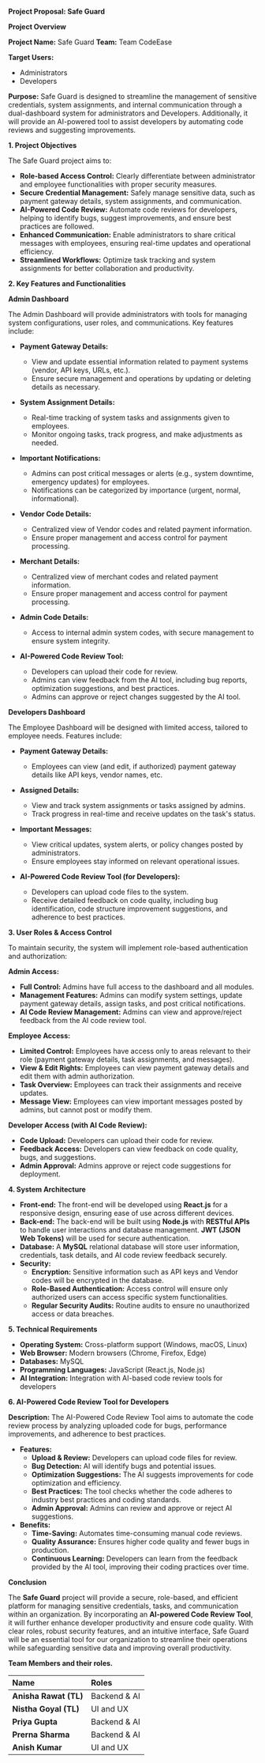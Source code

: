 
**Project Proposal: Safe Guard**

**Project Overview**

**Project Name:** Safe Guard
**Team:** Team CodeEase

**Target Users:**

- Administrators
- Developers

**Purpose:**
Safe Guard is designed to streamline the management of sensitive credentials, system assignments, and internal communication through a dual-dashboard system for administrators and Developers. Additionally, it will provide an AI-powered tool to assist developers by automating code reviews and suggesting improvements.

**1. Project Objectives**

The Safe Guard project aims to:

- **Role-based Access Control:** Clearly differentiate between administrator and employee functionalities with proper security measures.
- **Secure Credential Management:** Safely manage sensitive data, such as payment gateway details, system assignments, and communication.
- **AI-Powered Code Review:** Automate code reviews for developers, helping to identify bugs, suggest improvements, and ensure best practices are followed.
- **Enhanced Communication:** Enable administrators to share critical messages with employees, ensuring real-time updates and operational efficiency.
- **Streamlined Workflows:** Optimize task tracking and system assignments for better collaboration and productivity.

**2. Key Features and Functionalities**

**Admin Dashboard**

The Admin Dashboard will provide administrators with tools for managing system configurations, user roles, and communications. Key features include:

- **Payment Gateway Details:**
  - View and update essential information related to payment systems (vendor, API keys, URLs, etc.).
  - Ensure secure management and operations by updating or deleting details as necessary.

- **System Assignment Details:**
  - Real-time tracking of system tasks and assignments given to employees.
  - Monitor ongoing tasks, track progress, and make adjustments as needed.

- **Important Notifications:**
  - Admins can post critical messages or alerts (e.g., system downtime, emergency updates) for employees.
  - Notifications can be categorized by importance (urgent, normal, informational).

- **Vendor Code Details:**
  - Centralized view of Vendor codes and related payment information.
  - Ensure proper management and access control for payment processing.

- **Merchant Details:**
  - Centralized view of merchant codes and related payment information.
  - Ensure proper management and access control for payment processing.

- **Admin Code Details:**
  - Access to internal admin system codes, with secure management to ensure system integrity.

- **AI-Powered Code Review Tool:**
  - Developers can upload their code for review.
  - Admins can view feedback from the AI tool, including bug reports, optimization suggestions, and best practices.
  - Admins can approve or reject changes suggested by the AI tool.

**Developers Dashboard**

The Employee Dashboard will be designed with limited access, tailored to employee needs. Features include:

- **Payment Gateway Details:**
  - Employees can view (and edit, if authorized) payment gateway details like API keys, vendor names, etc.

- **Assigned Details:**
  - View and track system assignments or tasks assigned by admins.
  - Track progress in real-time and receive updates on the task's status.
- **Important Messages:**
  - View critical updates, system alerts, or policy changes posted by administrators.
  - Ensure employees stay informed on relevant operational issues.
- **AI-Powered Code Review Tool (for Developers):**
  - Developers can upload code files to the system.
  - Receive detailed feedback on code quality, including bug identification, code structure improvement suggestions, and adherence to best practices.

**3. User Roles & Access Control**

To maintain security, the system will implement role-based authentication and authorization:

**Admin Access:**

- **Full Control:** Admins have full access to the dashboard and all modules.
- **Management Features:** Admins can modify system settings, update payment gateway details, assign tasks, and post critical notifications.
- **AI Code Review Management:** Admins can view and approve/reject feedback from the AI code review tool.

**Employee Access:**

- **Limited Control:** Employees have access only to areas relevant to their role (payment gateway details, task assignments, and messages).
- **View & Edit Rights:** Employees can view payment gateway details and edit them with admin authorization.
- **Task Overview:** Employees can track their assignments and receive updates.
- **Message View:** Employees can view important messages posted by admins, but cannot post or modify them.

**Developer Access (with AI Code Review):**

- **Code Upload:** Developers can upload their code for review.
- **Feedback Access:** Developers can view feedback on code quality, bugs, and suggestions.
- **Admin Approval:** Admins approve or reject code suggestions for deployment.

**4. System Architecture**

- **Front-end:**
  The front-end will be developed using **React.js** for a responsive design, ensuring ease of use across different devices.
- **Back-end:**
  The back-end will be built using **Node.js** with **RESTful APIs** to handle user interactions and database management. **JWT (JSON Web Tokens)** will be used for secure authentication.
- **Database:**
  A **MySQL** relational database will store user information, credentials, task details, and AI code review feedback securely.
- **Security:**
  - **Encryption:** Sensitive information such as API keys and Vendor codes will be encrypted in the database.
  - **Role-Based Authentication:** Access control will ensure only authorized users can access specific system functionalities.
  - **Regular Security Audits:** Routine audits to ensure no unauthorized access or data breaches.

**5. Technical Requirements**

- **Operating System:** Cross-platform support (Windows, macOS, Linux)
- **Web Browser:** Modern browsers (Chrome, Firefox, Edge)
- **Databases:** MySQL
- **Programming Languages:** JavaScript (React.js, Node.js)
- **AI Integration:** Integration with AI-based code review tools for developers

**6. AI-Powered Code Review Tool for Developers**

**Description:** The AI-Powered Code Review Tool aims to automate the code review process by analyzing uploaded code for bugs, performance improvements, and adherence to best practices.

- **Features:**
  - **Upload & Review:** Developers can upload code files for review.
  - **Bug Detection:** AI will identify bugs and potential issues.
  - **Optimization Suggestions:** The AI suggests improvements for code optimization and efficiency.
  - **Best Practices:** The tool checks whether the code adheres to industry best practices and coding standards.
  - **Admin Approval:** Admins can review and approve or reject AI suggestions.
- **Benefits:**
  - **Time-Saving:** Automates time-consuming manual code reviews.
  - **Quality Assurance:** Ensures higher code quality and fewer bugs in production.
  - **Continuous Learning:** Developers can learn from the feedback provided by the AI tool, improving their coding practices over time.

**Conclusion**

The **Safe Guard** project will provide a secure, role-based, and efficient platform for managing sensitive credentials, tasks, and communication within an organization. By incorporating an **AI-powered Code Review Tool**, it will further enhance developer productivity and ensure code quality. With clear roles, robust security features, and an intuitive interface, Safe Guard will be an essential tool for our organization to streamline their operations while safeguarding sensitive data and improving overall productivity.

**Team Members and their roles.**

|**Name**|**Roles**|
| :- | :- |
|**Anisha Rawat (TL)**|Backend & AI|
|**Nistha Goyal (TL)**|UI and UX|
|**Priya Gupta**|Backend & AI|
|**Prerna Sharma**|Backend & AI|
|**Anish Kumar**|UI and UX|


